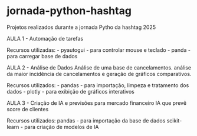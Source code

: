 # jornada-python-hashtag
Projetos realizados durante a jornada Pytho da hashtag 2025

AULA 1 - Automação de tarefas

Recursos utilizadas:
    - pyautogui - para controlar mouse e teclado
    - panda - para carregar base de dados

AULA 2 - Análise de Dados
    Análise de uma base de cancelamentos. análise da maior incidência de cancelamentos e geração de gráficos comparativos.

Recursos utilizados:
    - pandas - para importação, limpeza e tratamento dos dados
    - plotly - para exibição de gráficos interativos

AULA 3 - Criação de IA e previsões para mercado financeiro
    IA que prevê score de clientes

Recursos utilizados:
    pandas - para importação da base de dados
    scikit-learn - para criação de modelos de IA